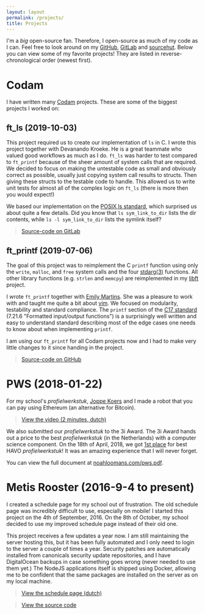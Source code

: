 ```yaml
---
layout: layout
permalink: /projects/
title: Projects
---
```


I'm a _big_ open-source fan. Therefore, I open-source as much of my code as I
can. Feel free to look around on my [GitHub](https://github.com/nloomans),
[GitLab](https://gitlab.com/nloomans) and [sourcehut](https://git.sr.ht/~nloomans).
Below you can view some of my favorite projects! They are listed in
reverse-chronological order (newest first).

# Codam

I have written many [Codam](https://www.codam.nl/en/) projects. These are some of
the biggest projects I worked on:

## ft_ls (2019-10-03)

This project required us to create our implementation of `ls` in C. I wrote
this project together with Devanando Kroeke. He is a great teammate who valued
good workflows as much as I do. `ft_ls` was harder to test
compared to `ft_printf` because of the sheer amount of system calls that are
required. We decided to focus on making the untestable code as small and
obviously correct as possible, usually just copying system call results to
structs. Then giving these structs to the testable code to handle. This allowed
us to write unit tests for almost all of the complex logic on `ft_ls` (there is
more then you would expect!)

We based our implementation on the [POSIX ls standard], which surprised us
about quite a few details. Did you know that `ls sym_link_to_dir` lists the
dir contents, while `ls -l sym_link_to_dir` lists the symlink itself?

[POSIX ls standard]: https://pubs.opengroup.org/onlinepubs/9699919799/utilities/ls.html

 > [Source-code on GitLab](https://gitlab.com/nloomans/ft_ls)

## ft_printf (2019-07-06)

The goal of this project was to reimplement the C `printf` function using only
the `write`, `malloc`, and `free` system calls and the four [stdarg(3)]
functions. All other library functions (e.g. `strlen` and `memcpy`) are
reimplemented in my [libft] project.

I wrote `ft_printf` together with [Emily Martins]. She was a pleasure to work
with and taught me quite a bit about [vim]. We focused on modularity,
testability and standard compliance. The `printf` section of the [C17 standard]
(7.21.6 "Formatted input/output functions") is a surprisingly well written and
easy to understand standard describing most of the edge cases one needs to know
about when implementing `printf`.

I am using our `ft_printf` for all Codam projects now and I had to
make very little changes to it since handing in the project.

 > [Source-code on GitHub](https://github.com/emiflake/libftprintf)

[stdarg(3)]: https://linux.die.net/man/3/stdarg
[Emily Martins]: https://github.com/emiflake
[vim]: https://www.vim.org/
[C17 standard]: https://web.archive.org/web/20181230041359if_/http://www.open-std.org/jtc1/sc22/wg14/www/abq/c17_updated_proposed_fdis.pdf
[libft]: https://git.sr.ht/~nloomans/libft

# PWS (2018-01-22)

For my school's _profielwerkstuk_, [Joppe Koers](https://joppekoers.nl/) and I
made a robot that you can pay using Ethereum (an alternative for Bitcoin).

> [View the video (2 minutes, dutch)](https://www.youtube.com/watch?v=B537fsTZdjA)

We also submitted our _profielwerkstuk_ to the 3i Award. The 3i Award hands
out a price to the best _profielwerkstuk_ (in the Netherlands) with a computer
science component. On the 18th of April, 2018, we got [1st place] for best HAVO
_profielwerkstuk_! It was an amazing experience that I will never forget.

[1st place]: https://3i-award.nl/winnaars/1e-prijs-havo-2018/

You can view the full document at [noahloomans.com/pws.pdf](/pws.pdf).

# Metis Rooster (2016-9-4 to present)

I created a schedule page for my school out of frustration. The old schedule
page was incredibly difficult to use, especially on mobile! I started this
project on the 4th of September, 2016. On the 8th of October, my school decided
to use my improved schedule page instead of their old one.

This project receives a few updates a year now. I am still maintaining the
server hosting this, but it has been fully automated and I only need to login
to the server a couple of times a year. Security patches are automatically
installed from canonicals security update repositories, and I have DigitalOcean
backups in case something goes wrong (never needed to use them yet.) The NodeJS
applications itself is shipped using Docker, allowing me to be confident that
the same packages are installed on the server as on my local machine.

> [View the schedule page (dutch)](https://rooster.hetmml.nl)

> [View the source code](https://github.com/nloomans/rooster.hetmml.nl)
